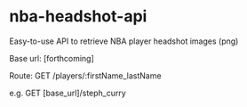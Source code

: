 # nba-headshot-api
Easy-to-use API to retrieve NBA player headshot images (png) 

Base url: [forthcoming] 

Route: GET /players/:firstName_lastName

e.g. GET [base_url]/steph_curry
